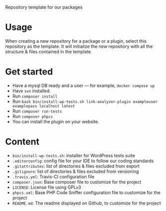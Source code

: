 Repository template for our packages

# Usage
When creating a new repository for a package or a plugin, select this repository as the template. It will initialize the new repository with all the structure & files contained in the template.

# Get started
- Have a mysql DB ready and a user — for example, `docker compose up`
- Have `svn` installed.
- Run `composer install`
- Run `bash bin/install-wp-tests.sh link-analyzer-plugin exampleuser examplepass localhost latest`
- Run `composer run-tests`
- Run `composer phpcs`
- You can install the plugin on your website.

# Content
* `bin/install-wp-tests.sh`: installer for WordPress tests suite
* `.editorconfig`: config file for your IDE to follow our coding standards
* `.gitattributes`: list of directories & files excluded from export
* `.gitignore`: list of directories & files excluded from versioning
* `.travis.yml`: Travis-CI configuration file
* `composer.json`: Base composer file to customize for the project
* `LICENSE`: License file using GPLv3
* `phpcs.xml`: Base PHP Code Sniffer configuration file to customize for the project
* `README.md`: The readme displayed on Github, to customize for the project
